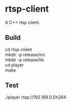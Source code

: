 # rtsp-client
A C++ rtsp client.
## Build
cd rtsp-client  
mkdir -p release/inc  
mkdir -p release/lib  
cd player  
make
## Test
./player rtsp://192.168.0.1/h264

